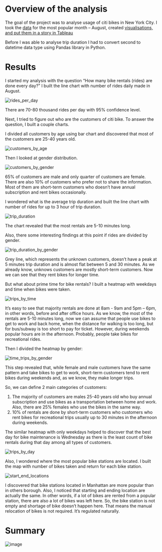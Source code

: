 # Overview of the analysis
The goal of the project was to analyse usage of citi bikes in New York City. I took the [data]( https://www.citibikenyc.com/system-data) for the most popular month – August, created [visualisations, and put them in a story in Tableau]( https://public.tableau.com/profile/angela6018#!/vizhome/CitibikeData_16218817476910/NYCCitiBike?publish=yes)

Before I was able to analyse trip duration I had to convert second to datetime data type using Pandas library in Python.


# Results
I started my analysis with the question “How many bike rentals (rides) are done every day?”
I built the line chart with number of rides daily made in August.

![rides_per_day]()

There are 70-80 thousand rides per day with 95% confidence level.

Next, I tried to figure out who are the customers of citi bike. To answer the question, I built a couple charts. 

I divided all customers by age using bar chart and discovered that most of the customers are 25-40 years old.

![customers_by_age]()

Then I looked at gender distribution.

![customers_by_gender]()

65% of customers are male and only quarter of customers are female. There are also 10% of customers who prefer not to share the information. Most of them are short-term customers who doesn’t have annual subscription and rent bikes occasionally.

I wondered what is the average trip duration and built the line chart with number of rides for up to 3 hour of trip duration.

![trip_duration]()

The chart revealed that the most rentals are 5-10 minutes long.

Also, there some interesting findings at this point if rides are divided by gender.

![trip_duration_by_gender]()

Grey line, which represents the unknown customers, doesn’t have a peak at 5 minutes trip duration and is almost flat between 5 and 30 minutes. As we already know, unknows customers are mostly short-term customers. Now we can see that they rent bikes for longer time.

But what about prime time for bike rentals? I built a heatmap with weekdays and time when bikes were taken.

![trips_by_time]()

It’s easy to see that majority rentals are done at 8am - 9am and 5pm – 6pm, in other words, before and after office hours. As we know, the most of the rentals are 5-10 minutes long, now we can assume that people use bikes to get to work and back home, when the distance for walking is too long, but for bus/subway is too short to pay for ticket.
However, during weekends popular hours are in the afternoon. Probably, people take bikes for recreational rides.

Then I divided the heatmap by gender:

![time_trips_by_gender]()

This step revealed that, while female and male customers have the same pattern and take bikes to get to work, short-term customers tend to rent bikes during weekends and, as we know, they make longer trips.

So, we can define 2 main categories of customers:
1.	The majority of customers are males 25-40 years old who buy annual subscription and use bikes as a transportation between home and work. Also, there are 25% females who use the bikes in the same way.
2.	10% of rentals are done by short-term customers who customers who rent bikes for recreational trips usually up to 30 minutes in the afternoon during weekends.

The similar heatmap with only weekdays helped to discover that the best day for bike maintenance is Wednesday as there is the least count of bike rentals during that day among all types of customers.

![trips_by_day]()

Also, I wondered where the most popular bike stations are located. I built the map with number of bikes taken and return for each bike station.

![start_end_locations]()

I discovered that bike stations located in Manhattan are more popular than in others borough. Also, I noticed that starting and ending location are actually the same. In other words, if a lot of bikes are rented from a popular station, there are also a lot of bikes was left here. So, the bike station is not empty and shortage of bike doesn’t happen here. That means the manual relocation of bikes is not required. It’s regulated naturally. 

# Summary


![image](https://user-images.githubusercontent.com/59183092/119485302-e4cc5200-bd24-11eb-853e-fec1f7abece8.png)
